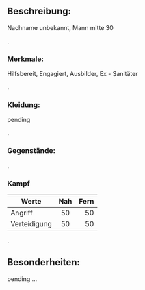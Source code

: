 [comment]: # (Markus)
## Beschreibung: 
Nachname unbekannt, Mann mitte 30

.
### Merkmale:
Hilfsbereit, Engagiert, Ausbilder,  Ex - Sanitäter

.
### Kleidung: 
pending

. 
### Gegenstände:


.  
### Kampf
| Werte             | Nah   | Fern  |
| -------------     |:-----:| -----:|
| Angriff           | 50    | 50    |
| Verteidigung      | 50    | 50    |
  
  
.   
## Besonderheiten: 
pending ...